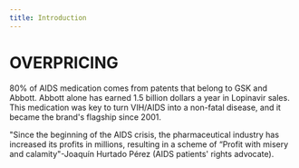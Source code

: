 ```yaml
---
title: Introduction
---
```


# OVERPRICING

80% of AIDS medication comes from patents that belong to GSK and Abbott. Abbott alone has earned 1.5 billion dollars a year in Lopinavir sales. This medication was key to turn VIH/AIDS into a non-fatal disease, and it became the brand's flagship since 2001.

"Since the beginning of the AIDS crisis, the pharmaceutical industry has increased its profits in millions, resulting in a scheme of “Profit with misery and calamity"-Joaquín Hurtado Pérez (AIDS patients' rights advocate).
